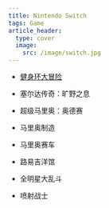 ```yaml
---
title: Nintendo Switch
tags: Game
article_header:
  type: cover
  image:
    src: /image/switch.jpg
---
```


- [健身环大冒险](site.url}}/image/ringfit.jpg)

- 塞尔达传奇：旷野之息

- 超级马里奥：奥德赛

- 马里奥制造

- 马里奥赛车

- 路易吉洋馆

- 全明星大乱斗

- 喷射战士
